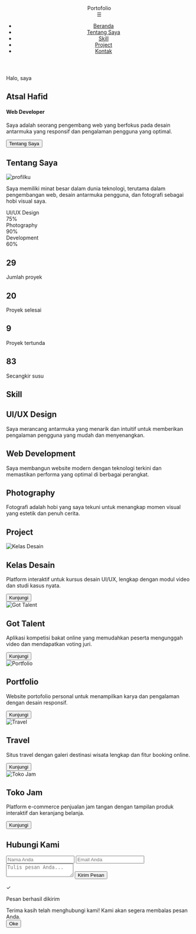 <!DOCTYPE html><html lang="id">
<head>
  <meta charset="UTF-8" />
  <meta name="viewport" content="width=device-width, initial-scale=1.0" />
  <link rel="preconnect" href="https://fonts.googleapis.com">
  <link rel="stylesheet" href="https://cdnjs.cloudflare.com/ajax/libs/font-awesome/6.7.2/css/all.min.css">
  <link rel="preconnect" href="https://fonts.gstatic.com" crossorigin>
  <link href="https://fonts.googleapis.com/css2?family=Lilita+One&family=Poppins:wght@300;400;500;600;700&family=Teko:wght@400;500;600&display=swap" rel="stylesheet">
  <title>Portofolio</title>
  <link rel="stylesheet" href="style.css" />
</head>
<body>
  <header>
    <nav class="navbar">
      <div class="logo">Portofolio</div>
      <div class="menu-toggle" id="menu-toggle">&#9776;</div>
      <ul class="nav-links" id="nav-links">
        <li><a href="#beranda">Beranda</a></li>
        <li><a href="#tentang">Tentang Saya</a></li>
        <li><a href="#skill">Skill</a></li>
        <li><a href="#project">Project</a></li>
        <li><a href="#contact">Kontak</a></li>
      </ul>
    </nav>
  </header>  
  
  <section id="beranda" class="beranda">
    <div class="teks-content">
      <p class="sapa">Halo, saya</p>
      <h1 class="nama">Atsal Hafid</h1>
      <h4 class="bakat">Web Developer</h4>
      <p class="deskripsi-profil">Saya adalah seorang pengembang web yang berfokus pada desain antarmuka yang responsif dan pengalaman pengguna yang optimal.</p>
      <div class="btn-profil">
        <button onclick="window.location.href='#tentang';" type="button" class="utama">Tentang Saya</button>
      </div>
    </div>
  </section>  <section id="tentang" class="tentang">
    <div class="judul-halaman">
      <h1>Tentang Saya</h1>
    </div>
    <div class="container-tentang">
      <img src="background-utama.jpg" alt="profilku">
      <div class="box-tentang">
        <p>Saya memiliki minat besar dalam dunia teknologi, terutama dalam pengembangan web, desain antarmuka pengguna, dan fotografi sebagai hobi visual saya.</p>
      </div>
      <div class="skill-tentang">
        <div class="skill-bar">
          <span>UI/UX Design</span>
          <div class="progress-bar">
            <div class="progress yellow" style="width: 75%;"></div>
          </div>
          <span class="percent">75%</span>
        </div>
        <div class="skill-bar">
          <span>Photography</span>
          <div class="progress-bar">
            <div class="progress red" style="width: 90%;"></div>
          </div>
          <span class="percent">90%</span>
        </div>
        <div class="skill-bar">
          <span>Development</span>
          <div class="progress-bar">
            <div class="progress blue" style="width: 60%;"></div>
          </div>
          <span class="percent">60%</span>
        </div>
      </div>
    </div><div class="group-riwayat">
  <div class="item-riwayat">
    <div class="atas">
      <i class="fa-solid fa-table-list"></i>
      <h1>29</h1>
    </div>
    <div class="bawah">
      <p>Jumlah proyek</p>
    </div>
  </div>
  <div class="item-riwayat">
    <div class="atas">
      <i class="fa-solid fa-thumbs-up"></i>
      <h1>20</h1>
    </div>
    <div class="bawah">
      <p>Proyek selesai</p>
    </div>
  </div>
  <div class="item-riwayat">
    <div class="atas">
      <i class="fa-solid fa-clock"></i>
      <h1>9</h1>
    </div>
    <div class="bawah">
      <p>Proyek tertunda</p>
    </div>
  </div>
  <div class="item-riwayat">
    <div class="atas">
      <i class="fa-solid fa-mug-saucer"></i>
      <h1>83</h1>
    </div>
    <div class="bawah">
      <p>Secangkir susu</p>
    </div>
  </div>
</div>

  </section>  <section id="skill" class="skill">
    <div class="judul-halaman">
      <h1>Skill</h1>
    </div>
    <div class="group-skill">
      <div class="item-skill" id="biru">
        <div class="ikon-skill">
          <i class="fa-solid fa-pen-nib"></i>
        </div>
        <div class="judul-skill">
          <h1>UI/UX Design</h1>
        </div>
        <div class="deskripsi-skill">
          <p>Saya merancang antarmuka yang menarik dan intuitif untuk memberikan pengalaman pengguna yang mudah dan menyenangkan.</p>
        </div>
      </div>
      <div class="item-skill" id="kuning">
        <div class="ikon-skill">
          <i class="fa-solid fa-code"></i>
        </div>
        <div class="judul-skill">
          <h1>Web Development</h1>
        </div>
        <div class="deskripsi-skill">
          <p>Saya membangun website modern dengan teknologi terkini dan memastikan performa yang optimal di berbagai perangkat.</p>
        </div>
      </div>
      <div class="item-skill" id="merah">
        <div class="ikon-skill">
          <i class="fa-solid fa-camera-retro"></i>
        </div>
        <div class="judul-skill">
          <h1>Photography</h1>
        </div>
        <div class="deskripsi-skill">
          <p>Fotografi adalah hobi yang saya tekuni untuk menangkap momen visual yang estetik dan penuh cerita.</p>
        </div>
      </div>
    </div>
  </section>  <section id="project" class="project">
    <div class="judul-halaman">
      <h1>Project</h1>
    </div>
    <div class="group-project">
      <div class="item-project">
        <div class="foto-project">
          <img src="proyek1.jpg" alt="Kelas Desain">
          <div class="judul-project">
            <h1>Kelas Desain</h1>
            <p>Platform interaktif untuk kursus desain UI/UX, lengkap dengan modul video dan studi kasus nyata.</p>
          </div>
          <div class="btn-kunjungi">
            <button class="kunjungi"><i class="fa-solid fa-arrow-right"></i>Kunjungi</button>
          </div>
        </div>
      </div>
      <div class="item-project">
        <div class="foto-project">
          <img src="proyek2.jpg" alt="Got Talent">
          <div class="judul-project">
            <h1>Got Talent</h1>
            <p>Aplikasi kompetisi bakat online yang memudahkan peserta mengunggah video dan mendapatkan voting juri.</p>
          </div>
                    <div class="btn-kunjungi">
            <button class="kunjungi"><i class="fa-solid fa-arrow-right"></i>Kunjungi</button>
          </div>
        </div>
      </div>
      <div class="item-project">
        <div class="foto-project">
          <img src="proyek3.jpg" alt="Portfolio">
          <div class="judul-project">
            <h1>Portfolio</h1>
            <p>Website portofolio personal untuk menampilkan karya dan pengalaman dengan desain responsif.</p>
          </div>
                    <div class="btn-kunjungi">
            <button class="kunjungi"><i class="fa-solid fa-arrow-right"></i>Kunjungi</button>
          </div>
        </div>
      </div>
      <div class="item-project">
        <div class="foto-project">
          <img src="proyek4.jpg" alt="Travel">
          <div class="judul-project">
            <h1>Travel</h1>
            <p>Situs travel dengan galeri destinasi wisata lengkap dan fitur booking online.</p>
          </div>
                    <div class="btn-kunjungi">
            <button class="kunjungi"><i class="fa-solid fa-arrow-right"></i>Kunjungi</button>
          </div>
        </div>
      </div>
      <div class="item-project">
        <div class="foto-project">
          <img src="proyek5.jpg" alt="Toko Jam">
          <div class="judul-project">
            <h1>Toko Jam</h1>
            <p>Platform e-commerce penjualan jam tangan dengan tampilan produk interaktif dan keranjang belanja.</p>
          </div>
                    <div class="btn-kunjungi">
            <button class="kunjungi"><i class="fa-solid fa-arrow-right"></i>Kunjungi</button>
          </div>
        </div>
      </div>
    </div>
  </section>  <section class="contact-section" id="contact">
    <div class="contact-container">
      <h2>Hubungi Kami</h2>
      <form id="contactForm">
        <input type="text" name="name" placeholder="Nama Anda" required />
        <input type="email" name="email" placeholder="Email Anda" required />
        <textarea name="message" placeholder="Tulis pesan Anda..." required></textarea>
        <button type="submit">Kirim Pesan</button>
      </form>
    </div><!-- Pop-up Ceklis -->
<div class="popup" id="popup">
  <div class="popup-content">
    <div class="checkmark">✓</div>
    <p>Pesan berhasil dikirim</p>
    <div class="admin-reply">
      Terima kasih telah menghubungi kami! Kami akan segera membalas pesan Anda.
    </div>
    <button id="okButton">Oke</button>
  </div>
</div>
  </section> 
  
  <script>document.getElementById("contactForm").addEventListener("submit", function (e) {
  e.preventDefault();

  const name = document.querySelector('input[name="name"]').value.trim();
  const email = document.querySelector('input[name="email"]').value.trim();
  const message = document.querySelector('textarea[name="message"]').value.trim();

  if (!name || !email || !message) {
    alert("Mohon lengkapi semua kolom sebelum mengirim.");
    return;
  }

  const phoneNumber = "6285755030397";
  const text = `Hai! Nama saya *${name}* dan saya ingin menghubungi Anda melalui form kontak di website.

Berikut informasi saya:
- Nama Lengkap: ${name}
- Email: ${email}
- Pesan:
"${message}"

Saya sangat menghargai waktu Anda dalam membaca pesan ini. Jika memungkinkan, saya berharap bisa segera mendapatkan tanggapan atau berdiskusi lebih lanjut.

Terima kasih atas perhatian dan kesempatannya. Semoga harimu menyenangkan!`;

const whatsappURL = `https://wa.me/${phoneNumber}?text=${encodeURIComponent(text)}`;

  const popup = document.getElementById("popup");
  popup.style.display = "flex";

  this.reset();

setTimeout(() => {
  window.open(whatsappURL, '_blank');
  popup.style.display = "none"; // menutup popup setelah kirim
}, 1500);
});

document.getElementById("okButton").addEventListener("click", function () {
  document.getElementById("popup").style.display = "none";
});


const toggle = document.getElementById('menu-toggle');
const navLinks = document.getElementById('nav-links');
toggle.addEventListener('click', () => {
  navLinks.classList.toggle('active');
});
  </script>
  
  </html>
